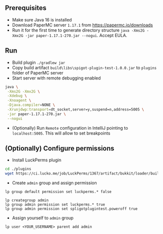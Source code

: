 ## Prerequisites
- Make sure Java 16 is installed
- Download PaperMC server `1.17.1` from https://papermc.io/downloads
- Run it for the first time to generate directory structure `java -Xms2G -Xmx2G -jar paper-1.17.1-270.jar --nogui`. Accept EULA.

## Run
- Build plugin `./gradlew jar`
- Copy build artifact `build\libs\spigot-plugin-test-1.0.0.jar` to `plugins` folder of PaperMC server
- Start server with remote debugging enabled
```sh
java \
 -Xms2G -Xmx2G \
 -Xdebug \
 -Xnoagent \
 -Djava.compiler=NONE \
 -Xrunjdwp:transport=dt_socket,server=y,suspend=n,address=5005 \
 -jar paper-1.17.1-270.jar \
 --nogui
```
- (Optionally) Run `Remote` configuration in IntelliJ pointing to `localhost:5005`. This will allow to set breakpoints

## (Optionally) Configure permissions
- Install LuckPerms plugin
```sh
cd ./plugins
wget https://ci.lucko.me/job/LuckPerms/1367/artifact/bukkit/loader/build/libs/LuckPerms-Bukkit-5.3.68.jar
```
- Create `admin` group and assign permission
```
lp group default permission set luckperms.* false

lp creategroup admin
lp group admin permission set luckperms.* true
lp group admin permission set spligotplugintest.poweroff true
```
- Assign yourself to `admin` group
```
lp user <YOUR_USERNAME> parent add admin
```
